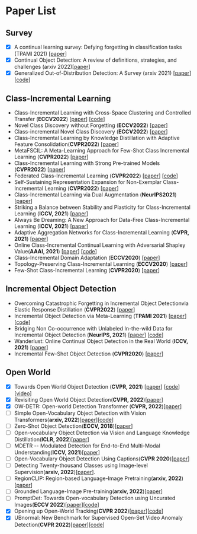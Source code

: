 # Paper List

## **Survey**

- [x] A continual learning survey: Defying forgetting in classification tasks (TPAMI 2021) [[paper](https://readpaper.com/paper/3030364939)]
- [x] Continual Object Detection: A review of definitions, strategies, and challenges (arxiv 2022)[[paper](https://readpaper.com/paper/4629927221545418753)]
- [x] Generalized Out-of-Distribution Detection: A Survey (arxiv 2021) [[paper](https://arxiv.org/abs/2110.11334)] [[code](https://github.com/Jingkang50/OODSurvey)]
## **Class-Incremental Learning**

- Class-Incremental Learning with Cross-Space Clustering and Controlled Transfer (**ECCV2022**) [[paper](https://arxiv.org/abs/2208.03767)] [[code](https://github.com/ashok-arjun/CSCCT)]
- Novel Class Discovery without Forgetting (**ECCV2022**) [[paper](https://arxiv.org/abs/2207.10659)]
- Class-incremental Novel Class Discovery (**ECCV2022**) [[paper](https://arxiv.org/abs/2207.08605)]
- Class-Incremental Learning by Knowledge Distillation with Adaptive Feature Consolidation(**CVPR2022**) [[paper](https://arxiv.org/abs/2204.00895)]
- MetaFSCIL: A Meta-Learning Approach for Few-Shot Class Incremental Learning (**CVPR2022**) [[paper](https://openaccess.thecvf.com/content/CVPR2022/papers/Chi_MetaFSCIL_A_Meta-Learning_Approach_for_Few-Shot_Class_Incremental_Learning_CVPR_2022_paper.pdf)]
- Class-Incremental Learning with Strong Pre-trained Models (**CVPR2022**) [[paper](https://arxiv.org/abs/2204.03634)]
- Federated Class-Incremental Learning (**CVPR2022**) [[paper](https://arxiv.org/abs/2203.11473)] [[code](https://github.com/conditionWang/FCIL)]
- Self-Sustaining Representation Expansion for Non-Exemplar Class-Incremental Learning (**CVPR2022**) [[paper](https://arxiv.org/abs/2203.06359)]
- Class-Incremental Learning via Dual Augmentation (**NeurIPS2021**) [[paper](https://papers.nips.cc/paper/2021/file/77ee3bc58ce560b86c2b59363281e914-Paper.pdf)]
- Striking a Balance between Stability and Plasticity for Class-Incremental Learning (**ICCV, 2021**) [[paper](https://openaccess.thecvf.com/content/ICCV2021/papers/Wu_Striking_a_Balance_Between_Stability_and_Plasticity_for_Class-Incremental_Learning_ICCV_2021_paper.pdf)]
- Always Be Dreaming: A New Approach for Data-Free Class-Incremental Learning (**ICCV, 2021**) [[paper](https://arxiv.org/abs/2106.09701)]
- Adaptive Aggregation Networks for Class-Incremental Learning (**CVPR, 2021**) [[paper](https://arxiv.org/pdf/2010.05063.pdf)]
- Online Class-Incremental Continual Learning with Adversarial Shapley Value(**AAAI, 2021**) [[paper](https://arxiv.org/abs/2009.00093)] [[code](https://github.com/RaptorMai/online-continual-learning)]
- Class-Incremental Domain Adaptation (**ECCV2020**) [[paper](https://arxiv.org/abs/2008.01389)]
- Topology-Preserving Class-Incremental Learning (**ECCV2020**) [[paper](http://www.ecva.net/papers/eccv_2020/papers_ECCV/papers/123640256.pdf)]
- Few-Shot Class-Incremental Learning (**CVPR2020**) [[paper](https://arxiv.org/pdf/2004.10956.pdf)]

## Incremental Object Detection

- Overcoming Catastrophic Forgetting in Incremental Object Detectionvia Elastic Response Distillation (**CVPR2022**) [[paper](https://arxiv.org/abs/2204.02136)]
- Incremental Object Detection via Meta-Learning (**TPAMI 2021**) [[paper](https://arxiv.org/abs/2003.08798)] [[code](https://github.com/JosephKJ/iOD)]
- Bridging Non Co-occurrence with Unlabeled In-the-wild Data for Incremental Object Detection (**NeurIPS, 2021**) [[paper](https://papers.nips.cc/paper/2021/file/ffc58105bf6f8a91aba0fa2d99e6f106-Paper.pdf)] [[code](https://github.com/dongnana777/Bridging-Non-Co-occurrence)]
- Wanderlust: Online Continual Object Detection in the Real World (**ICCV, 2021**) [[paper](https://openaccess.thecvf.com/content/ICCV2021/papers/Wang_Wanderlust_Online_Continual_Object_Detection_in_the_Real_World_ICCV_2021_paper.pdf)]
- Incremental Few-Shot Object Detection (**CVPR2020**) [[paper](https://arxiv.org/pdf/2003.04668.pdf)]

## Open World

- [x] Towards Open World Object Detection (**CVPR, 2021**) [[paper](https://openaccess.thecvf.com/content/CVPR2021/papers/Joseph_Towards_Open_World_Object_Detection_CVPR_2021_paper.pdf)] [[code](https://github.com/JosephKJ/OWOD)] [[video](https://www.youtube.com/watch?v=aB2ZFAR-OZg)]
- [x] Revisiting Open World Object Detection(**CVPR, 2022**)[[paper](https://arxiv.org/abs/2201.00471)]
- [x] OW-DETR: Open-world Detection Transformer (**CVPR, 2022**)[[paper](https://arxiv.org/abs/2112.01513)]
- [ ] Simple Open-Vocabulary Object Detection with Vision Transformers(**arxiv, 2022**)[[paper](https://arxiv.org/abs/2205.06230)][[code](https://github.com/google-research/scenic/tree/main/scenic/projects/owl_vit)]
- [ ] Zero-Shot Object Detection(**ECCV, 2018**)[[paper](https://readpaper.com/paper/2796497263)]
- [ ] Open-vocabulary Object Detection via Vision and Language Knowledge Distillation(**ICLR, 2022**)[[paper](https://readpaper.com/paper/3206072662)]
- [ ] MDETR -- Modulated Detection for End-to-End Multi-Modal Understanding(**ICCV, 2021**)[[paper](https://readpaper.com/paper/3203833108)]
- [ ] Open-Vocabulary Object Detection Using Captions(**CVPR 2020**)[[paper](https://readpaper.com/paper/3110226019)]
- [ ] Detecting Twenty-thousand Classes using Image-level Supervision(**arxiv, 2022**)[[paper](https://readpaper.com/paper/640386820917460992)].
- [ ] RegionCLIP: Region-based Language-Image Pretraining(**arxiv, 2022**)[[paper](https://readpaper.com/paper/4569784360606113793)]
- [ ] Grounded Language-Image Pre-training(**arxiv, 2022**)[[paper](https://readpaper.com/paper/628451295579381760)]
- [ ] PromptDet: Towards Open-vocabulary Detection using Uncurated Images(**ECCV 2022**)[[paper](https://arxiv.org/abs/2203.16513)][[code](https://github.com/fcjian/PromptDet)]
- [x] Opening up Open-World Tracking(**CVPR 2022**)[[paper](https://arxiv.org/pdf/2104.11221.pdf)][[code](https://openworldtracking.github.io/)]
- [x] UBnormal: New Benchmark for Supervised Open-Set Video Anomaly Detection(**CVPR 2022**)[[paper](https://arxiv.org/pdf/2111.08644.pdf)][[code](https://github.com/lilygeorgescu/UBnormal)]